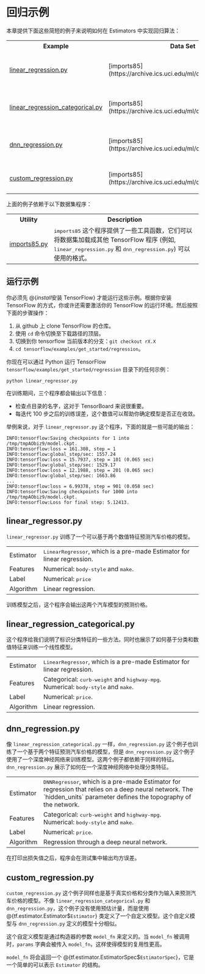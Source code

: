 # 回归示例

本章提供下面这些简短的例子来说明如何在 Estimators 中实现回归算法：

<table>
  <tr> <th>Example</th> <th>Data Set</th> <th>Demonstrates How To...</th></tr>

  <tr>
    <td><a href="https://www.tensorflow.org/code/tensorflow/examples/get_started/regression/linear_regression.py">linear_regression.py</a></td>
    <td>[imports85](https://archive.ics.uci.edu/ml/datasets/automobile)</td>
    <td>使用 @{tf.estimator.LinearRegressor} Estimator 基于数值数据来训练一个回归模型。</td>
  </tr>

  <tr>
    <td><a href="https://www.tensorflow.org/code/tensorflow/examples/get_started/regression/linear_regression_categorical.py">linear_regression_categorical.py</a></td>
    <td>[imports85](https://archive.ics.uci.edu/ml/datasets/automobile)</td>
    <td>使用 @{tf.estimator.LinearRegressor} Estimator 基于分类数据来训练一个回归模型。</td>
  </tr>

  <tr>
    <td><a href="https://www.tensorflow.org/code/tensorflow/examples/get_started/regression/dnn_regression.py">dnn_regression.py</a></td>
    <td>[imports85](https://archive.ics.uci.edu/ml/datasets/automobile)</td>
    <td>使用 @{tf.estimator.DNNRegressor} Estimator 基于离散数据和深度神经网络来训练一个回归模型。</td>
  </tr>

  <tr>
    <td><a href="https://www.tensorflow.org/code/tensorflow/examples/get_started/regression/custom_regression.py">custom_regression.py</a></td>
    <td>[imports85](https://archive.ics.uci.edu/ml/datasets/automobile)</td>
    <td>使用 @{tf.estimator.Estimator} 来训练一个自定义 dnn 回归模型。</td>
  </tr>

</table>

上面的例子依赖于以下数据集程序：

<table>
  <tr> <th>Utility</th> <th>Description</th></tr>

  <tr>
    <td><a href="../../examples/get_started/regression/imports85.py">imports85.py</a></td>
    <td><tt>imports85</tt> 这个程序提供了一些工具函数，它们可以将数据集加载成其他 TensorFlow 程序 (例如, <tt>linear_regression.py</tt> 和 <tt>dnn_regression.py</tt>) 可以使用的格式。</td>
  </tr>


</table>


<!--
## Linear regression concepts
## 线性回归概念

If you are new to machine learning and want to learn about regression,
watch the following video:
如果你是机器学习的新人并且还想多了解关于回归的知识的话，可以观看下面的视频：

(todo:jbgordon) Video introduction goes here.
-->

<!--
[When MLCC becomes available externally, add links to the relevant MLCC units.]
-->


<a name="running"></a>
## 运行示例

你必须先 @{$install$安装 TensorFlow} 才能运行这些示例。根据你安装 TensorFlow 的方式，你或许还需要激活你的 TensorFlow 的运行环境。然后按照下面的步骤操作：

1. 从 github 上 clone TensorFlow 的仓库。
2. 使用 `cd` 命令切换至下载路径的顶层。
3. 切换到你 tensorflow 当前版本的分支：`git checkout rX.X`
4. `cd tensorflow/examples/get_started/regression`。

你现在可以通过 Python 运行 TensorFlow  `tensorflow/examples/get_started/regression` 目录下的任何示例：

```bsh
python linear_regressor.py
```

在训练期间，三个程序都会输出以下信息：

* 检查点目录的名字，这对于 TensorBoard 来说很重要。
* 每迭代 100 步之后的训练误差，这个数值可以帮助你确定模型是否正在收敛。

举例来说，对于 `linear_regressor.py` 这个程序，下面的就是一些可能的输出：

```bsh
INFO:tensorflow:Saving checkpoints for 1 into /tmp/tmpAObiz9/model.ckpt.
INFO:tensorflow:loss = 161.308, step = 1
INFO:tensorflow:global_step/sec: 1557.24
INFO:tensorflow:loss = 15.7937, step = 101 (0.065 sec)
INFO:tensorflow:global_step/sec: 1529.17
INFO:tensorflow:loss = 12.1988, step = 201 (0.065 sec)
INFO:tensorflow:global_step/sec: 1663.86
...
INFO:tensorflow:loss = 6.99378, step = 901 (0.058 sec)
INFO:tensorflow:Saving checkpoints for 1000 into /tmp/tmpAObiz9/model.ckpt.
INFO:tensorflow:Loss for final step: 5.12413.
```


<a name="basic"></a>
## linear_regressor.py

`linear_regressor.py` 训练了一个可以基于两个数值特征预测汽车价格的模型。

<table>
  <tr>
    <td>Estimator</td>
    <td><tt>LinearRegressor</tt>, which is a pre-made Estimator for linear
        regression.</td>
  </tr>

  <tr>
    <td>Features</td>
    <td>Numerical: <tt>body-style</tt> and <tt>make</tt>.</td>
  </tr>

  <tr>
    <td>Label</td>
    <td>Numerical: <tt>price</tt>
  </tr>

  <tr>
    <td>Algorithm</td>
    <td>Linear regression.</td>
  </tr>
</table>

训练模型之后，这个程序会输出这两个汽车模型的预测价格。


<a name="categorical"></a>
## linear_regression_categorical.py

这个程序给我们说明了标识分类特征的一些方法。同时也展示了如何基于分类和数值特征来训练一个线性模型。

<table>
  <tr>
    <td>Estimator</td>
    <td><tt>LinearRegressor</tt>, which is a pre-made Estimator for linear
        regression. </td>
  </tr>

  <tr>
    <td>Features</td>
    <td>Categorical: <tt>curb-weight</tt> and <tt>highway-mpg</tt>.<br/>
        Numerical: <tt>body-style</tt> and <tt>make</tt>.</td>
  </tr>

  <tr>
    <td>Label</td>
    <td>Numerical: <tt>price</tt>.</td>
  </tr>

  <tr>
    <td>Algorithm</td>
    <td>Linear regression.</td>
  </tr>
</table>


<a name="dnn"></a>
## dnn_regression.py

像 `linear_regression_categorical.py` 一样，`dnn_regression.py` 这个例子也训练了一个基于两个特征预测汽车价格的模型，但是 `dnn_regression.py` 这个例子使用了一个深度神经网络来训练模型。这两个例子都依赖于同样的特征。`dnn_regression.py` 展示了如何在一个深度神经网络中处理分类特征。

<table>
  <tr>
    <td>Estimator</td>
    <td><tt>DNNRegressor</tt>, which is a pre-made Estimator for
        regression that relies on a deep neural network.  The
        `hidden_units` parameter defines the topography of the network.</td>
  </tr>

  <tr>
    <td>Features</td>
    <td>Categorical: <tt>curb-weight</tt> and <tt>highway-mpg</tt>.<br/>
        Numerical: <tt>body-style</tt> and <tt>make</tt>.</td>
  </tr>

  <tr>
    <td>Label</td>
    <td>Numerical: <tt>price</tt>.</td>
  </tr>

  <tr>
    <td>Algorithm</td>
    <td>Regression through a deep neural network.</td>
  </tr>
</table>

在打印出损失值之后，程序会在测试集中输出均方误差。


<a name="dnn"></a>
## custom_regression.py

`custom_regression.py` 这个例子同样也是基于真实价格和分类作为输入来预测汽车价格的模型。不像 `linear_regression_categorical.py` 和 `dnn_regression.py`，这个例子没有使用预估计量，而是使用 @{tf.estimator.Estimator$`Estimator`} 类定义了一个自定义模型。这个自定义模型与 `dnn_regression.py` 定义的模型十分相似。

这个自定义模型是通过构造器的参数 `model_fn` 来定义的。当 `model_fn` 被调用时，`params` 字典会被传入 `model_fn`，这样使得模型的复用性更高。

`model_fn` 将会返回一个 @{tf.estimator.EstimatorSpec$`EstimatorSpec`}，它是一个简单的可以表示 `Estimator` 的结构。
